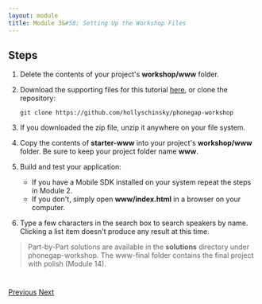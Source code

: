 ```yaml
---
layout: module
title: Module 3&#58; Setting Up the Workshop Files
---
```

## Steps

1. Delete the contents of your project's **workshop/www** folder.

1. Download the supporting files for this tutorial [here](https://github.com/hollyschinsky/phonegap-workshop/archive/master.zip), or clone the repository:

    ```
    git clone https://github.com/hollyschinsky/phonegap-workshop
    ```

1. If you downloaded the zip file, unzip it anywhere on your file system.

1. Copy the contents of **starter-www** into your project's **workshop/www** folder. Be sure to keep your project folder name **www**.


1. Build and test your application: 
    - If you have a Mobile SDK installed on your system repeat the steps in Module 2. 
    - If you don't, simply open **www/index.html** in a browser on your computer.

1. Type a few characters in the search box to search speakers by name. Clicking a list item doesn't produce any
 result at this time.


> Part-by-Part solutions are available in the **solutions** directory under phonegap-workshop. The www-final folder contains the final
project with polish (Module 14). 


<div class="row" style="margin-top:40px;">
<div class="col-sm-12">
<a href="build-project.html" class="btn btn-default"><i class="glyphicon glyphicon-chevron-left"></i> 
Previous</a>
<a href="data-storage.html" class="btn btn-default pull-right">Next <i class="glyphicon 
glyphicon-chevron-right"></i></a>
</div>
</div>


